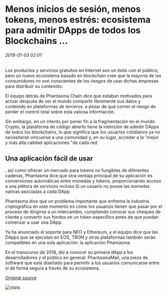 # Menos inicios de sesión, menos tokens, menos estrés: ecosistema para admitir DApps de todos los Blockchains ...

###### 2019-01-03 02:01

Los productos y servicios gratuitos en Internet son un éxito con el público, pero un nuevo ecosistema basado en blockchain cree que la mayoría de los consumidores no son conscientes de los riesgos de usar dichas empresas para distribuir su contenido.

El equipo detrás de Phantasma Chain dice que estaban motivados para actuar después de ver el mundo compartir libremente sus datos y contenido en plataformas de terceros, a pesar de que corren el riesgo de perder el control total sobre esta valiosa información.

Sin embargo, en un intento por poner fin a la fragmentación en el mundo Crypto, la plataforma de código abierto tiene la intención de admitir DApps de todos los blockchains, lo que significa que los usuarios cotidianos ya no necesitarán vincuerse a una comunidad y, en su lugar, acceder a la "mejor y más alta calidad aplicaciones "de cada red.

## Una aplicación fácil de usar

, así como ofrecer un mercado para tokens no fungibles de diferentes cadenas, Phantasma dice que otra ventaja principal de su aplicación es conversiones automáticas entre monedas y tokens, proporcionando acceso a una plétora de servicios incluso Si un usuario no posee las monedas nativas asociadas a cada DApp.

Phantasma dice que un problema importante que enfrenta la industria criptográfica en este momento es cómo los usuarios tienen que pasar por el proceso de dirigirse a un intercambio, cumpliendo conocer sus cheques de cliente y convertir sus fondos en un token específico antes de que puedan comenzar a usar una DApp.

Ya ha anunciado el soporte para NEO y Ethereum, y el equipo dice que las DApps que se ejecutan en EOS, TRON y otras plataformas también serán compatibles en una sola aplicación: la aplicación Phantasma.

En el transcurso de 2018, dio a conocer su primera dApp a los desarrolladores y al público en general: PhantasmaMail, una pieza de software que está diseñado para permitir a los usuarios comunicarse entre sí de forma segura a través de su ecosistema.

[Original source](https://cointelegraph.com/news/fewer-logins-fewer-tokens-less-stress-ecosystem-to-support-dapps-from-all-blockchains)

![stats](https://c.statcounter.com/11760860/0/a89fa40b/1/ "stats")
